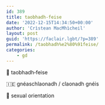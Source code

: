```yaml
---
id: 389
title: taobhadh‑feise
date: '2022-12-15T14:34:50+00:00'
author: 'Crìstean MacMhìcheil'
layout: post
guid: 'https://faclair.lgbt/?p=389'
permalink: /taobhadh%e2%80%91feise/
categories:
    - gd
---
```


&#x1f3f4;&#xe0067;&#xe0062;&#xe0073;&#xe0063;&#xe0074;&#xe007f; taobhadh‑feise

&#x1f1ee;&#x1f1ea; gnéaschlaonadh / claonadh gnéis

&#x1f3f4;&#xe0067;&#xe0062;&#xe0065;&#xe006e;&#xe0067;&#xe007f; sexual orientation